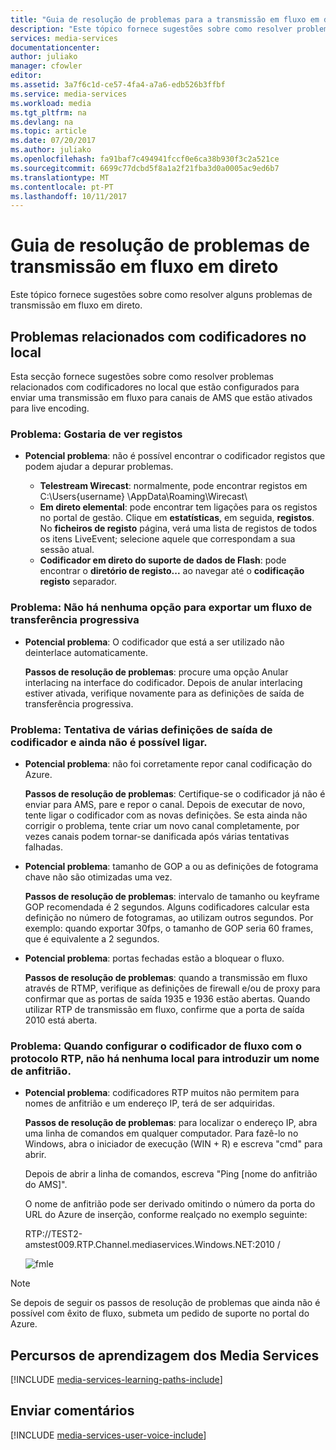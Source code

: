 ```yaml
---
title: "Guia de resolução de problemas para a transmissão em fluxo em direto | Microsoft Docs"
description: "Este tópico fornece sugestões sobre como resolver problemas de transmissão em fluxo em direto."
services: media-services
documentationcenter: 
author: juliako
manager: cfowler
editor: 
ms.assetid: 3a7f6c1d-ce57-4fa4-a7a6-edb526b3ffbf
ms.service: media-services
ms.workload: media
ms.tgt_pltfrm: na
ms.devlang: na
ms.topic: article
ms.date: 07/20/2017
ms.author: juliako
ms.openlocfilehash: fa91baf7c494941fccf0e6ca38b930f3c2a521ce
ms.sourcegitcommit: 6699c77dcbd5f8a1a2f21fba3d0a0005ac9ed6b7
ms.translationtype: MT
ms.contentlocale: pt-PT
ms.lasthandoff: 10/11/2017
---
```

# <a name="troubleshooting-guide-for-live-streaming"></a>Guia de resolução de problemas de transmissão em fluxo em direto
Este tópico fornece sugestões sobre como resolver alguns problemas de transmissão em fluxo em direto.

## <a name="issues-related-to-on-premises-encoders"></a>Problemas relacionados com codificadores no local
Esta secção fornece sugestões sobre como resolver problemas relacionados com codificadores no local que estão configurados para enviar uma transmissão em fluxo para canais de AMS que estão ativados para live encoding.

### <a name="problem-would-like-to-see-logs"></a>Problema: Gostaria de ver registos
* **Potencial problema**: não é possível encontrar o codificador registos que podem ajudar a depurar problemas.
  
  * **Telestream Wirecast**: normalmente, pode encontrar registos em C:\Users\{username} \AppData\Roaming\Wirecast\ 
  * **Em direto elemental**: pode encontrar tem ligações para os registos no portal de gestão. Clique em **estatísticas**, em seguida, **registos**. No **ficheiros de registo** página, verá uma lista de registos de todos os itens LiveEvent; selecione aquele que correspondam a sua sessão atual. 
  * **Codificador em direto do suporte de dados de Flash**: pode encontrar o **diretório de registo...**  ao navegar até o **codificação registo** separador.

### <a name="problem-there-is-no-option-for-outputting-a-progressive-stream"></a>Problema: Não há nenhuma opção para exportar um fluxo de transferência progressiva
* **Potencial problema**: O codificador que está a ser utilizado não deinterlace automaticamente. 
  
    **Passos de resolução de problemas**: procure uma opção Anular interlacing na interface do codificador. Depois de anular interlacing estiver ativada, verifique novamente para as definições de saída de transferência progressiva. 

### <a name="problem-tried-several-encoder-output-settings-and-still-unable-to-connect"></a>Problema: Tentativa de várias definições de saída de codificador e ainda não é possível ligar.
* **Potencial problema**: não foi corretamente repor canal codificação do Azure. 
  
    **Passos de resolução de problemas**: Certifique-se o codificador já não é enviar para AMS, pare e repor o canal. Depois de executar de novo, tente ligar o codificador com as novas definições. Se esta ainda não corrigir o problema, tente criar um novo canal completamente, por vezes canais podem tornar-se danificada após várias tentativas falhadas.  
* **Potencial problema**: tamanho de GOP a ou as definições de fotograma chave não são otimizadas uma vez. 
  
    **Passos de resolução de problemas**: intervalo de tamanho ou keyframe GOP recomendada é 2 segundos. Alguns codificadores calcular esta definição no número de fotogramas, ao utilizam outros segundos. Por exemplo: quando exportar 30fps, o tamanho de GOP seria 60 frames, que é equivalente a 2 segundos.  
* **Potencial problema**: portas fechadas estão a bloquear o fluxo. 
  
    **Passos de resolução de problemas**: quando a transmissão em fluxo através de RTMP, verifique as definições de firewall e/ou de proxy para confirmar que as portas de saída 1935 e 1936 estão abertas. Quando utilizar RTP de transmissão em fluxo, confirme que a porta de saída 2010 está aberta. 

### <a name="problem-when-configuring-the-encoder-to-stream-with-the-rtp-protocol-there-is-no-place-to-enter-a-host-name"></a>Problema: Quando configurar o codificador de fluxo com o protocolo RTP, não há nenhuma local para introduzir um nome de anfitrião.
* **Potencial problema**: codificadores RTP muitos não permitem para nomes de anfitrião e um endereço IP, terá de ser adquiridas.  
  
    **Passos de resolução de problemas**: para localizar o endereço IP, abra uma linha de comandos em qualquer computador. Para fazê-lo no Windows, abra o iniciador de execução (WIN + R) e escreva "cmd" para abrir.  
  
    Depois de abrir a linha de comandos, escreva "Ping [nome do anfitrião do AMS]". 
  
    O nome de anfitrião pode ser derivado omitindo o número da porta do URL do Azure de inserção, conforme realçado no exemplo seguinte: 
  
    RTP://TEST2-amstest009.RTP.Channel.mediaservices.Windows.NET:2010 / 
  
    ![fmle](./media/media-services-fmle-live-encoder/media-services-fmle10.png)

> [!NOTE]
> Se depois de seguir os passos de resolução de problemas que ainda não é possível com êxito de fluxo, submeta um pedido de suporte no portal do Azure.
> 
> 

## <a name="media-services-learning-paths"></a>Percursos de aprendizagem dos Media Services
[!INCLUDE [media-services-learning-paths-include](../../includes/media-services-learning-paths-include.md)]

## <a name="provide-feedback"></a>Enviar comentários
[!INCLUDE [media-services-user-voice-include](../../includes/media-services-user-voice-include.md)]

